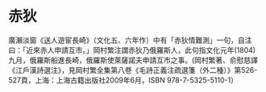 赤狄
====

廣瀨淡窗《送人遊宦長崎》（文化五、六年作）中有「赤狄情難測」一句，自注曰：「近來赤人申請互市。」岡村繁注謂赤狄乃俄羅斯人，此句指文化元年(1804)九月，俄羅斯船進長崎，俄羅斯使萊薩諾夫申請互市之事。(岡村繁著、俞慰慈譯《江戶漢詩選注》，見岡村繁全集第八卷《毛詩正義注疏選箋（外二種）》第526-527頁，上海：上海古籍出版社2009年6月，ISBN 978-7-5325-5110-1）
